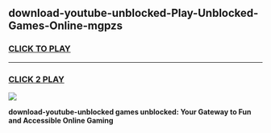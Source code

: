 
## download-youtube-unblocked-Play-Unblocked-Games-Online-mgpzs
<h3>
<a href="https://premium76.site?title=download-youtube-unblocked&ref=25A">CLICK TO PLAY</a></h3>
<hr>

<h3>
<a href="https://premium76.site?title=download-youtube-unblocked&ref=25A">CLICK 2 PLAY</a>
  
</h3>

<a href="https://premium76.site?title=download-youtube-unblocked&ref=25A"><img src="https://clearcache.store/games.png"></a>


**download-youtube-unblocked games unblocked: Your Gateway to Fun and Accessible Online Gaming**
